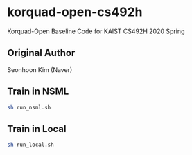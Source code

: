 # korquad-open-cs492h
Korquad-Open Baseline Code for KAIST CS492H 2020 Spring

## Original Author
Seonhoon Kim (Naver)

## Train in NSML
```bash
sh run_nsml.sh
```

## Train in Local

```bash
sh run_local.sh
```
